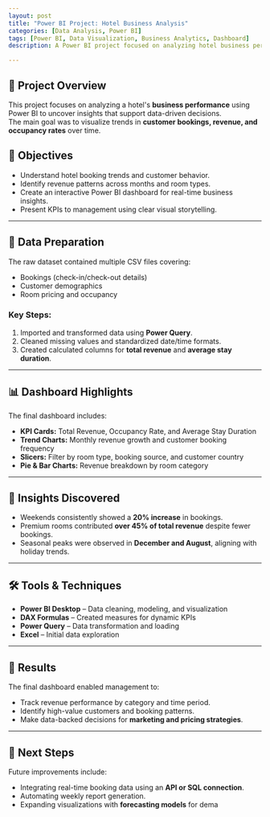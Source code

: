 ```yaml
---
layout: post
title: "Power BI Project: Hotel Business Analysis"
categories: [Data Analysis, Power BI]
tags: [Power BI, Data Visualization, Business Analytics, Dashboard]
description: A Power BI project focused on analyzing hotel business performance through interactive dashboards and data insights.

---
```


## 🏨 Project Overview

This project focuses on analyzing a hotel's **business performance** using Power BI to uncover insights that support data-driven decisions.  
The main goal was to visualize trends in **customer bookings, revenue, and occupancy rates** over time.


## 🎯 Objectives

- Understand hotel booking trends and customer behavior.  
- Identify revenue patterns across months and room types.  
- Create an interactive Power BI dashboard for real-time business insights.  
- Present KPIs to management using clear visual storytelling.

---

## 🧹 Data Preparation

The raw dataset contained multiple CSV files covering:
- Bookings (check-in/check-out details)
- Customer demographics
- Room pricing and occupancy

### Key Steps:
1. Imported and transformed data using **Power Query**.  
2. Cleaned missing values and standardized date/time formats.  
3. Created calculated columns for **total revenue** and **average stay duration**.

---

## 📊 Dashboard Highlights

The final dashboard includes:
- **KPI Cards:** Total Revenue, Occupancy Rate, and Average Stay Duration  
- **Trend Charts:** Monthly revenue growth and customer booking frequency  
- **Slicers:** Filter by room type, booking source, and customer country  
- **Pie & Bar Charts:** Revenue breakdown by room category  

---

## 🧠 Insights Discovered

- Weekends consistently showed a **20% increase** in bookings.  
- Premium rooms contributed **over 45% of total revenue** despite fewer bookings.  
- Seasonal peaks were observed in **December and August**, aligning with holiday trends.

---

## 🛠 Tools & Techniques

- **Power BI Desktop** – Data cleaning, modeling, and visualization  
- **DAX Formulas** – Created measures for dynamic KPIs  
- **Power Query** – Data transformation and loading  
- **Excel** – Initial data exploration  

---

## 📁 Results

The final dashboard enabled management to:
- Track revenue performance by category and time period.  
- Identify high-value customers and booking patterns.  
- Make data-backed decisions for **marketing and pricing strategies**.

---

## 🚀 Next Steps

Future improvements include:
- Integrating real-time booking data using an **API or SQL connection**.  
- Automating weekly report generation.  
- Expanding visualizations with **forecasting models** for dema
